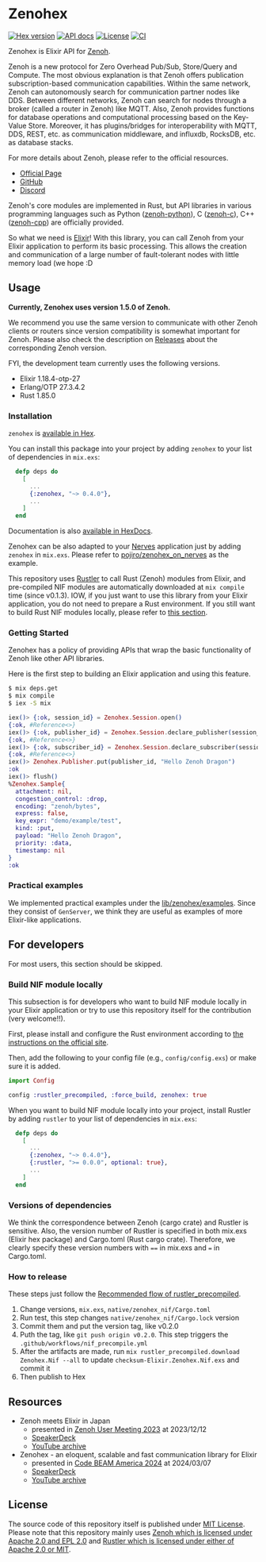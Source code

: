 # Zenohex

[![Hex version](https://img.shields.io/hexpm/v/zenohex.svg "Hex version")](https://hex.pm/packages/zenohex)
[![API docs](https://img.shields.io/hexpm/v/zenohex.svg?label=hexdocs "API docs")](https://hexdocs.pm/zenohex/)
[![License](https://img.shields.io/hexpm/l/zenohex.svg)](https://github.com/zenohex/zenohex/blob/main/LICENSE)
[![CI](https://github.com/b5g-ex/zenohex/actions/workflows/ci.yml/badge.svg)](https://github.com/b5g-ex/zenohex/actions/workflows/ci.yml)

Zenohex is Elixir API for [Zenoh](https://zenoh.io/).

Zenoh is a new protocol for Zero Overhead Pub/Sub, Store/Query and Compute.
The most obvious explanation is that Zenoh offers publication subscription-based communication capabilities.
Within the same network, Zenoh can autonomously search for communication partner nodes like DDS.
Between different networks, Zenoh can search for nodes through a broker (called a router in Zenoh) like MQTT.
Also, Zenoh provides functions for database operations and computational processing based on the Key-Value Store.
Moreover, it has plugins/bridges for interoperability with MQTT, DDS, REST, etc. as communication middleware, and influxdb, RocksDB, etc. as database stacks.

For more details about Zenoh, please refer to the official resources.

- [Official Page](https://zenoh.io/)
- [GitHub](https://github.com/eclipse-zenoh/zenoh)
- [Discord](https://discord.gg/vSDSpqnbkm)

Zenoh's core modules are implemented in Rust, but API libraries in various programming languages such as Python ([zenoh-python](https://github.com/eclipse-zenoh/zenoh-python)), C ([zenoh-c](https://github.com/eclipse-zenoh/zenoh-c)), C++ ([zenoh-cpp](https://github.com/eclipse-zenoh/zenoh-cpp)) are officially provided.

So what we need is [Elixir](https://elixir-lang.org/)!
With this library, you can call Zenoh from your Elixir application to perform its basic processing.
This allows the creation and communication of a large number of fault-tolerant nodes with little memory load (we hope :D

## Usage

**Currently, Zenohex uses version 1.5.0 of Zenoh.**

We recommend you use the same version to communicate with other Zenoh clients or routers since version compatibility is somewhat important for Zenoh.
Please also check the description on [Releases](https://github.com/biyooon-ex/zenohex/releases) about the corresponding Zenoh version.

FYI, the development team currently uses the following versions.

- Elixir 1.18.4-otp-27
- Erlang/OTP 27.3.4.2
- Rust 1.85.0

### Installation

`zenohex` is [available in Hex](https://hex.pm/packages/zenohex).

You can install this package into your project by adding `zenohex` to your list of dependencies in `mix.exs`:

```elixir
  defp deps do
    [
      ...
      {:zenohex, "~> 0.4.0"},
      ...
    ]
  end
```

Documentation is also [available in HexDocs](https://hexdocs.pm/zenohex).

Zenohex can be also adapted to your [Nerves](https://nerves-project.org/) application just by adding `zenohex` in `mix.exs`.
Please refer to [pojiro/zenohex_on_nerves](https://github.com/pojiro/zenohex_on_nerves) as the example.

This repository uses [Rustler](https://github.com/rusterlium/rustler) to call Rust (Zenoh) modules from Elixir, and pre-compiled NIF modules are automatically downloaded at `mix compile` time (since v0.1.3).
IOW, if you just want to use this library from your Elixir application, you do not need to prepare a Rust environment.
If you still want to build Rust NIF modules locally, please refer to [this section](#build-nif-module-locally).

### Getting Started

Zenohex has a policy of providing APIs that wrap the basic functionality of Zenoh like other API libraries.

Here is the first step to building an Elixir application and using this feature.

```sh
$ mix deps.get
$ mix compile
$ iex -S mix
```

```elixir
iex()> {:ok, session_id} = Zenohex.Session.open()
{:ok, #Reference<>}
iex()> {:ok, publisher_id} = Zenohex.Session.declare_publisher(session_id, "demo/example/test")
{:ok, #Reference<>}
iex()> {:ok, subscriber_id} = Zenohex.Session.declare_subscriber(session_id, "demo/**")
{:ok, #Reference<>}
iex()> Zenohex.Publisher.put(publisher_id, "Hello Zenoh Dragon")
:ok
iex()> flush()
%Zenohex.Sample{
  attachment: nil,
  congestion_control: :drop,
  encoding: "zenoh/bytes",
  express: false,
  key_expr: "demo/example/test",
  kind: :put,
  payload: "Hello Zenoh Dragon",
  priority: :data,
  timestamp: nil
}
:ok
```

### Practical examples

We implemented practical examples under the [lib/zenohex/examples](https://github.com/b5g-ex/zenohex/tree/main/lib/zenohex/examples).
Since they consist of `GenServer`, we think they are useful as examples of more Elixir-like applications.

## For developers

For most users, this section should be skipped.

### Build NIF module locally

This subsection is for developers who want to build NIF module locally in your Elixir application or try to use this repository itself for the contribution (very welcome!!).

First, please install and configure the Rust environment according to [the instructions on the official site](https://www.rust-lang.org/tools/install).

Then, add the following to your config file (e.g., `config/config.exs`) or make sure it is added.

```elixir
import Config

config :rustler_precompiled, :force_build, zenohex: true
```

When you want to build NIF module locally into your project, install Rustler by adding `rustler` to your list of dependencies in `mix.exs`:

```elixir
  defp deps do
    [
      ...
      {:zenohex, "~> 0.4.0"},
      {:rustler, ">= 0.0.0", optional: true},
      ...
    ]
  end
```

### Versions of dependencies

We think the correspondence between Zenoh (cargo crate) and Rustler is sensitive.
Also, the version number of Rustler is specified in both mix.exs (Elixir hex package) and Cargo.toml (Rust cargo crate).
Therefore, we clearly specify these version numbers with `==` in mix.exs and `=` in Cargo.toml.

### How to release

These steps just follow the [Recommended flow of rustler_precompiled](https://hexdocs.pm/rustler_precompiled/precompilation_guide.html#recommended-flow).

1. Change versions, `mix.exs`, `native/zenohex_nif/Cargo.toml`
2. Run test, this step changes `native/zenohex_nif/Cargo.lock` version
3. Commit them and put the version tag, like v0.2.0
4. Puth the tag, like `git push origin v0.2.0`. This step triggers the `.github/workflows/nif_precompile.yml`
5. After the artifacts are made, run `mix rustler_precompiled.download Zenohex.Nif --all` to update `checksum-Elixir.Zenohex.Nif.exs` and commit it
6. Then publish to Hex

## Resources

- Zenoh meets Elixir in Japan
  - presented in [Zenoh User Meeting 2023](https://www.zettascale.tech/news/zenoh-user-meeting-2023/) at 2023/12/12
  - [SpeakerDeck](https://speakerdeck.com/takasehideki/zenoh-meets-elixir-in-japan)
  - [YouTube archive](https://www.youtube.com/watch?v=4TYn_l6rXIg)
- Zenohex - an eloquent, scalable and fast communication library for Elixir
  - presented in [Code BEAM America 2024](https://codebeamamerica.com/) at 2024/03/07
  - [SpeakerDeck](https://speakerdeck.com/takasehideki/zenohex-an-eloquent-scalable-and-fast-communication-library-for-elixir)
  - [YouTube archive](https://www.youtube.com/watch?v=9DIamjWqass)

## License

The source code of this repository itself is published under [MIT License](https://github.com/b5g-ex/zenohex/blob/main/LICENSE).  
Please note that this repository mainly uses [Zenoh which is licensed under Apache 2.0 and EPL 2.0](https://github.com/eclipse-zenoh/zenoh/blob/main/LICENSE) and [Rustler which is licensed under either of Apache 2.0 or MIT](https://github.com/rusterlium/rustler?tab=readme-ov-file#license).
